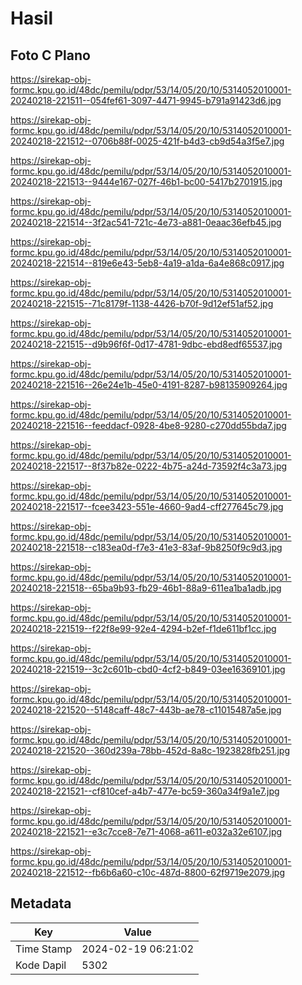 # Hasil

## Foto C Plano

https://sirekap-obj-formc.kpu.go.id/48dc/pemilu/pdpr/53/14/05/20/10/5314052010001-20240218-221511--054fef61-3097-4471-9945-b791a91423d6.jpg

https://sirekap-obj-formc.kpu.go.id/48dc/pemilu/pdpr/53/14/05/20/10/5314052010001-20240218-221512--0706b88f-0025-421f-b4d3-cb9d54a3f5e7.jpg

https://sirekap-obj-formc.kpu.go.id/48dc/pemilu/pdpr/53/14/05/20/10/5314052010001-20240218-221513--9444e167-027f-46b1-bc00-5417b2701915.jpg

https://sirekap-obj-formc.kpu.go.id/48dc/pemilu/pdpr/53/14/05/20/10/5314052010001-20240218-221514--3f2ac541-721c-4e73-a881-0eaac36efb45.jpg

https://sirekap-obj-formc.kpu.go.id/48dc/pemilu/pdpr/53/14/05/20/10/5314052010001-20240218-221514--819e6e43-5eb8-4a19-a1da-6a4e868c0917.jpg

https://sirekap-obj-formc.kpu.go.id/48dc/pemilu/pdpr/53/14/05/20/10/5314052010001-20240218-221515--71c8179f-1138-4426-b70f-9d12ef51af52.jpg

https://sirekap-obj-formc.kpu.go.id/48dc/pemilu/pdpr/53/14/05/20/10/5314052010001-20240218-221515--d9b96f6f-0d17-4781-9dbc-ebd8edf65537.jpg

https://sirekap-obj-formc.kpu.go.id/48dc/pemilu/pdpr/53/14/05/20/10/5314052010001-20240218-221516--26e24e1b-45e0-4191-8287-b98135909264.jpg

https://sirekap-obj-formc.kpu.go.id/48dc/pemilu/pdpr/53/14/05/20/10/5314052010001-20240218-221516--feeddacf-0928-4be8-9280-c270dd55bda7.jpg

https://sirekap-obj-formc.kpu.go.id/48dc/pemilu/pdpr/53/14/05/20/10/5314052010001-20240218-221517--8f37b82e-0222-4b75-a24d-73592f4c3a73.jpg

https://sirekap-obj-formc.kpu.go.id/48dc/pemilu/pdpr/53/14/05/20/10/5314052010001-20240218-221517--fcee3423-551e-4660-9ad4-cff277645c79.jpg

https://sirekap-obj-formc.kpu.go.id/48dc/pemilu/pdpr/53/14/05/20/10/5314052010001-20240218-221518--c183ea0d-f7e3-41e3-83af-9b8250f9c9d3.jpg

https://sirekap-obj-formc.kpu.go.id/48dc/pemilu/pdpr/53/14/05/20/10/5314052010001-20240218-221518--65ba9b93-fb29-46b1-88a9-611ea1ba1adb.jpg

https://sirekap-obj-formc.kpu.go.id/48dc/pemilu/pdpr/53/14/05/20/10/5314052010001-20240218-221519--f22f8e99-92e4-4294-b2ef-f1de611bf1cc.jpg

https://sirekap-obj-formc.kpu.go.id/48dc/pemilu/pdpr/53/14/05/20/10/5314052010001-20240218-221519--3c2c601b-cbd0-4cf2-b849-03ee16369101.jpg

https://sirekap-obj-formc.kpu.go.id/48dc/pemilu/pdpr/53/14/05/20/10/5314052010001-20240218-221520--5148caff-48c7-443b-ae78-c11015487a5e.jpg

https://sirekap-obj-formc.kpu.go.id/48dc/pemilu/pdpr/53/14/05/20/10/5314052010001-20240218-221520--360d239a-78bb-452d-8a8c-1923828fb251.jpg

https://sirekap-obj-formc.kpu.go.id/48dc/pemilu/pdpr/53/14/05/20/10/5314052010001-20240218-221521--cf810cef-a4b7-477e-bc59-360a34f9a1e7.jpg

https://sirekap-obj-formc.kpu.go.id/48dc/pemilu/pdpr/53/14/05/20/10/5314052010001-20240218-221521--e3c7cce8-7e71-4068-a611-e032a32e6107.jpg

https://sirekap-obj-formc.kpu.go.id/48dc/pemilu/pdpr/53/14/05/20/10/5314052010001-20240218-221512--fb6b6a60-c10c-487d-8800-62f9719e2079.jpg


## Metadata

| Key        | Value               |
| ---------- | ------------------- |
| Time Stamp | 2024-02-19 06:21:02 |
| Kode Dapil | 5302                |



